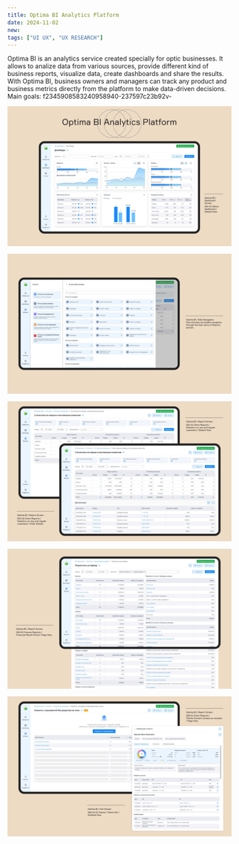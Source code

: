 ```yaml
---
title: Optima BI Analytics Platform
date: 2024-11-02
new:
tags: ["UI UX", "UX RESEARCH"]
---
```


Optima BI is an analytics service created specially for optic businesses. It allows to analize data from various sources, provide different kind of business reports, visualize data, create dashboards and share the results. With Optima BI, business owners and managers can track any product and business metrics directly from the platform to make data-driven decisions.
Main goals: f2345908583240958940-237597c23b92v-



![optima-bi-case-1@2x](./optima-bi-case-1@2x.webp)

![optima-bi-case-2@2x](./optima-bi-case-2@2x.webp)

![optima-bi-case-3@2x](./optima-bi-case-3@2x.webp)

![optima-bi-case-4@2x](./optima-bi-case-4@2x.webp)

![optima-bi-case-5@2x](./optima-bi-case-5@2x.webp)

